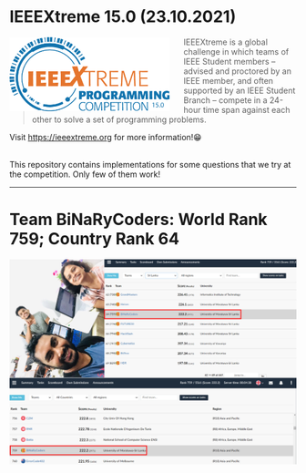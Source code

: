 # IEEEXtreme 15.0 (23.10.2021)


<a href="https://ieeextreme.org"><img src="figures/unnamed.png" alt="Raspberry Pi Logo" align="left" style="margin-right: 25px" height=130></a>

> IEEEXtreme is a global challenge in which teams of IEEE Student members – advised and proctored by an IEEE member, and often supported by an IEEE Student Branch – compete in a 24-hour time span against each other to solve a set of programming problems.

Visit https://ieeextreme.org for more information!😁<br><br>

This repository contains implementations for some questions that we try at the competition. Only few of them work!

---

# Team BiNaRyCoders: World Rank 759; Country Rank 64


![](figures/team.png)
